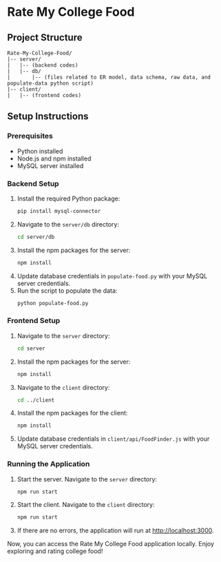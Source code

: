 # Rate My College Food

## Project Structure

```
Rate-My-College-Food/
|-- server/
|   |-- (backend codes)
|   |-- db/
|       |-- (files related to ER model, data schema, raw data, and populate-data python script)
|-- client/
|   |-- (frontend codes)
```

## Setup Instructions

### Prerequisites

- Python installed
- Node.js and npm installed
- MySQL server installed

### Backend Setup

1. Install the required Python package:
   ```bash
   pip install mysql-connector
   ```
2. Navigate to the `server/db` directory:
   ```bash
   cd server/db
   ```
3. Install the npm packages for the server:
   ```bash
   npm install
   ```
4. Update database credentials in `populate-food.py` with your MySQL server credentials.
5. Run the script to populate the data:
   ```bash
   python populate-food.py
   ```

### Frontend Setup

1. Navigate to the `server` directory:
   ```bash
   cd server
   ```
2. Install the npm packages for the server:
   ```bash
   npm install
   ```
3. Navigate to the `client` directory:
   ```bash
   cd ../client
   ```
4. Install the npm packages for the client:
   ```bash
   npm install
   ```
5. Update database credentials in `client/api/FoodFinder.js` with your MySQL server credentials.

### Running the Application

1. Start the server. Navigate to the `server` directory:
   ```bash
   npm run start
   ```
2. Start the client. Navigate to the `client` directory:

   ```bash
   npm run start
   ```

3. If there are no errors, the application will run at [http://localhost:3000](http://localhost:3000).

Now, you can access the Rate My College Food application locally. Enjoy exploring and rating college food!
